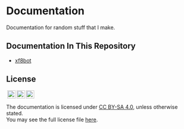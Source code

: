 # Documentation

Documentation for random stuff that I make.

## Documentation In This Repository

* [xf8bot](https://github.com/xf8b/xf8bot/)

## License

<img style="height:22px!important;margin-left:3px;vertical-align:text-bottom;" src="https://mirrors.creativecommons.org/presskit/icons/cc.svg?ref=chooser-v1" /><img style="height:22px!important;margin-left:3px;vertical-align:text-bottom;" src="https://mirrors.creativecommons.org/presskit/icons/by.svg?ref=chooser-v1" /><img style="height:22px!important;margin-left:3px;vertical-align:text-bottom;" src="https://mirrors.creativecommons.org/presskit/icons/sa.svg?ref=chooser-v1" /></a></p>

The documentation is licensed under [CC BY-SA 4.0](http://creativecommons.org/licenses/by-sa/4.0/), unless otherwise
stated.  
You may see the full license file [here](LICENSE.md).

